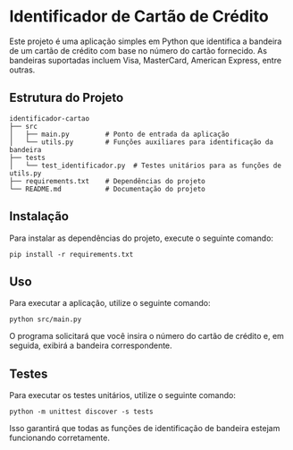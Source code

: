 # Identificador de Cartão de Crédito

Este projeto é uma aplicação simples em Python que identifica a bandeira de um cartão de crédito com base no número do cartão fornecido. As bandeiras suportadas incluem Visa, MasterCard, American Express, entre outras.

## Estrutura do Projeto

```
identificador-cartao
├── src
│   ├── main.py         # Ponto de entrada da aplicação
│   └── utils.py        # Funções auxiliares para identificação da bandeira
├── tests
│   └── test_identificador.py  # Testes unitários para as funções de utils.py
├── requirements.txt    # Dependências do projeto
└── README.md           # Documentação do projeto
```

## Instalação

Para instalar as dependências do projeto, execute o seguinte comando:

```
pip install -r requirements.txt
```

## Uso

Para executar a aplicação, utilize o seguinte comando:

```
python src/main.py
```

O programa solicitará que você insira o número do cartão de crédito e, em seguida, exibirá a bandeira correspondente.

## Testes

Para executar os testes unitários, utilize o seguinte comando:

```
python -m unittest discover -s tests
```

Isso garantirá que todas as funções de identificação de bandeira estejam funcionando corretamente.